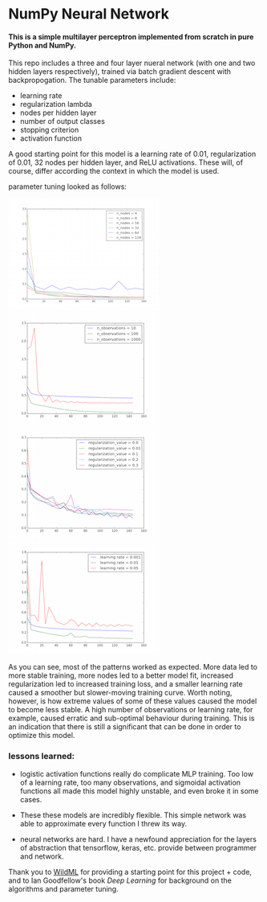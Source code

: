 # NumPy Neural Network
#### This is a simple multilayer perceptron implemented from scratch in pure Python and NumPy.

This repo includes a three and four layer nueral network (with one and two hidden layers respectively), trained via batch gradient descent with backpropogation. The tunable parameters include:
* learning rate
* regularization lambda
* nodes per hidden layer
* number of output classes
* stopping criterion
* activation function

A good starting point for this model is a learning rate of 0.01, regularization of 0.01, 32 nodes per hidden layer, and ReLU activations. These will, of course, differ according the context in which the model is used. 

parameter tuning looked as follows:
 

![inline 50%](images/num_nodes.png)![inline 50%](images/num_observations.png)
![inline 50%](images/regularization.png)![inline 50%](images/learning_rate.png)

As you can see, most of the patterns worked as expected. More data led to more stable training, more nodes led to a better model fit, increased regularization led to increased training loss, and a smaller learning rate caused a smoother but slower-moving training curve. Worth noting, however, is how extreme values of some of these values caused the model to become less stable. A high number of observations or learning rate, for example, caused erratic and sub-optimal behaviour during training. This is an indication that there is still a significant that can be done in order to optimize this model. 

### lessons learned:
* logistic activation functions really do complicate MLP training. Too low of a learning rate, too many observations, and sigmoidal activation functions all made this model highly unstable, and even broke it in some cases.

* These these models  are incredibly flexible. This simple network was able to approximate every function I threw its way.

* neural networks are hard. I have a newfound appreciation for the layers of abstraction that tensorflow, keras, etc. provide between programmer and network.


Thank you to [WildML](http://www.wildml.com/2015/09/implementing-a-neural-network-from-scratch/) for providing a starting point for this project + code, and to Ian Goodfellow's book *Deep Learning* for background on the algorithms and parameter tuning.